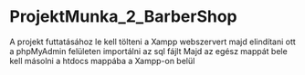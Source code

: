 # ProjektMunka_2_BarberShop
A projekt futtatásához le kell tölteni a Xampp webszervert majd elindítani ott a phpMyAdmin felületen importálni az sql fájlt
Majd az egész mappát bele kell másolni a htdocs mappába a Xampp-on belül
